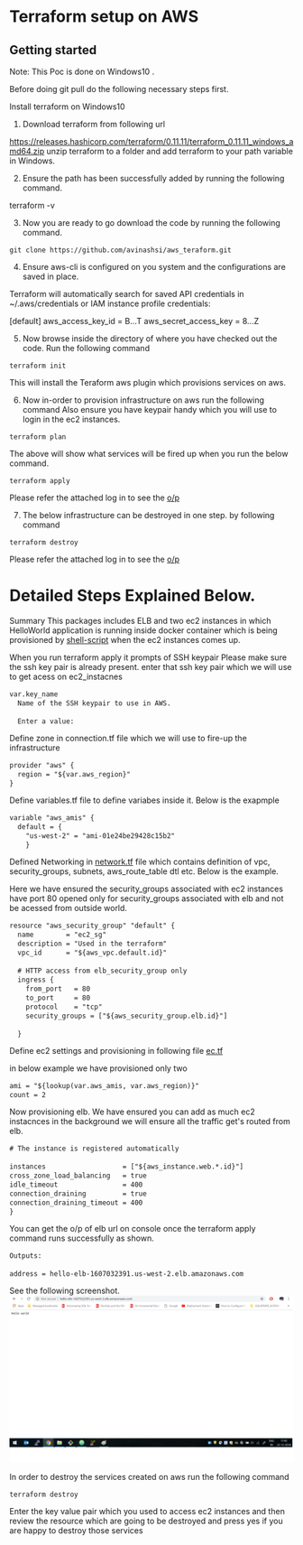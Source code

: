 Terraform setup on AWS
=========

Getting started
---------------
Note: This Poc is done on Windows10 .

Before doing git pull do the following necessary steps first.

Install terraform on Windows10
1. Download terraform from following url

https://releases.hashicorp.com/terraform/0.11.11/terraform_0.11.11_windows_amd64.zip
unzip terraform to a folder and add terraform to your path variable in Windows.

2. Ensure the path has been successfully added by running the following command.

terraform -v

3. Now you are ready to go download the code by running the following command.

```
git clone https://github.com/avinashsi/aws_teraform.git
```

4. Ensure aws-cli is configured on you system and the configurations are saved in place.

Terraform will automatically search for saved API credentials in ~/.aws/credentials or IAM instance profile credentials:

[default]
aws_access_key_id = B...T
aws_secret_access_key = 8...Z

5. Now browse inside the directory of where you have checked out the code.
Run the following command

```
terraform init
```
This will install the Teraform aws plugin which provisions services on aws.

6. Now in-order to provision infrastructure on aws run the following command
Also ensure you have keypair handy which you will use to login in the ec2 instances.
```
terraform plan
```

The above will show what services will be fired up when you run the below command.

```
terraform apply
```

Please refer the attached log in to see the [o/p](https://raw.githubusercontent.com/avinashsi/aws_teraform/master/Application_creation.log)

7. The below infrastructure can be destroyed in one step. by following command

```
terraform destroy
```

Please refer the attached log in to see the [o/p](https://raw.githubusercontent.com/avinashsi/aws_teraform/master/application_destroy.log)



Detailed Steps Explained Below.
===

Summary
This packages includes ELB and two ec2 instances in which HelloWorld application is running
inside docker container which is being provisioned by [shell-script](https://raw.githubusercontent.com/avinashsi/aws_teraform/master/userdata.sh) when the ec2 instances comes up.

When you run terraform apply it prompts of SSH keypair
Please make sure the ssh key pair is already present. enter that ssh key pair which we will use to
get acess on ec2_instacnes

```
var.key_name
  Name of the SSH keypair to use in AWS.

  Enter a value:

```

Define zone in connection.tf file which we will use to fire-up the infrastructure

```
provider "aws" {
  region = "${var.aws_region}"
}
```

Define variables.tf file to define variabes inside it. Below is the exapmple

```
variable "aws_amis" {
  default = {
    "us-west-2" = "ami-01e24be29428c15b2"
    }
```
Defined Networking in [network.tf](https://raw.githubusercontent.com/avinashsi/aws_teraform/master/network.tf) file which contains definition of vpc, security_groups, subnets, aws_route_table dtl etc.
Below is the example.

Here we have ensured the security_groups associated with ec2 instances have port 80
opened only for security_groups associated with elb and not be acessed from outside world.

```
resource "aws_security_group" "default" {
  name        = "ec2_sg"
  description = "Used in the terraform"
  vpc_id      = "${aws_vpc.default.id}"

  # HTTP access from elb_security_group only
  ingress {
    from_port   = 80
    to_port     = 80
    protocol    = "tcp"
    security_groups = ["${aws_security_group.elb.id}"]

  }
```

Define ec2 settings and provisioning in following file [ec.tf](https://raw.githubusercontent.com/avinashsi/aws_teraform/master/ec2.tf)

in below example we have provisioned only two

```
ami = "${lookup(var.aws_amis, var.aws_region)}"
count = 2
```

Now provisioning elb. We have ensured you can add as much ec2 instacnces in
the background we will ensure all the traffic get's routed from elb.
```
# The instance is registered automatically

instances                   = ["${aws_instance.web.*.id}"]
cross_zone_load_balancing   = true
idle_timeout                = 400
connection_draining         = true
connection_draining_timeout = 400
}

```


You can get the o/p of elb url on console once the terraform apply command runs successfully
as shown.

```
Outputs:

address = hello-elb-1607032391.us-west-2.elb.amazonaws.com

```
See the following screenshot.
![alt text](https://raw.githubusercontent.com/avinashsi/aws_teraform/master/hello_world.png)



In order to destroy the services created on aws run the following command

```
terraform destroy
```
Enter the key value pair which you used to access ec2 instances and then
review the resource which are going to be destroyed and press yes if you are happy
to destroy those services

